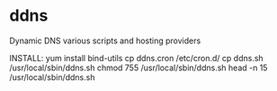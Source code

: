 # ddns
Dynamic DNS various scripts and hosting providers

INSTALL:
yum install bind-utils
cp ddns.cron /etc/cron.d/
cp ddns.sh /usr/local/sbin/ddns.sh
chmod 755 /usr/local/sbin/ddns.sh
head -n 15 /usr/local/sbin/ddns.sh
